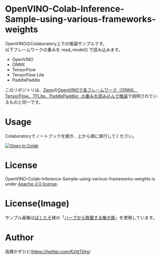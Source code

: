 # OpenVINO-Colab-Inference-Sample-using-various-frameworks-weights
OpenVINOのColaboratory上での推論サンプルです。<br>
以下フレームワークの重みを read_model() で読み込みます。
* OpenVINO
* ONNX
* TensorFlow
* TensorFlow Lite
* PaddlePaddle

このリポジトリは、[Zenn](https://zenn.dev/)の[OpenVINOで各フレームワーク（ONNX、TensorFlow、TFLite、PaddlePaddle）の重みを読み込んで推論](https://zenn.dev/kazuhito/articles/f9fe5835d8d10d)で説明されているものと同一です。

# Usage
Colaboratoryでノートブックを開き、上から順に実行してください。<br>

[![Open In Colab](https://colab.research.google.com/assets/colab-badge.svg)](https://colab.research.google.com/github/Kazuhito00/OpenVINO-Colab-Inference-Sample-using-various-frameworks-weights/blob/main/OpenVINO-Colab-Inference-Sample-using-various-frameworks-weights.ipynb)


# License 
OpenVINO-Colab-Inference-Sample-using-various-frameworks-weights is under [Apache-2.0 license](LICENSE).

# License(Image)
サンプル画像は[ぱくたそ](https://www.pakutaso.com/)様の「[ハーブから吸蜜する働き蜂](https://www.pakutaso.com/20171037278post-13573.html)」を使用しています。

# Author
高橋かずひと(https://twitter.com/KzhtTkhs)

